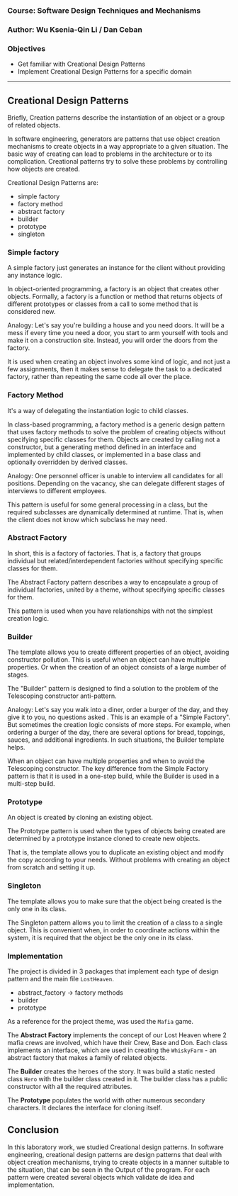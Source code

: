 
### Course: Software Design Techniques and Mechanisms
### Author: Wu Ksenia-Qin Li / Dan Ceban

### Objectives 
* Get familiar with Creational Design Patterns
* Implement Creational Design Patterns for a specific domain 

----

## Creational Design Patterns
Briefly, Creation patterns describe the instantiation of an object or a group of related objects.

In software engineering, generators are patterns that use object creation mechanisms to create objects in a way 
appropriate to a given situation. The basic way of creating can lead to problems in the architecture or to its 
complication. Creational patterns try to solve these problems by controlling how objects are created.

Creational Design Patterns are: 
* simple factory 
* factory method 
* abstract factory 
* builder
* prototype
* singleton

### Simple factory
A simple factory just generates an instance for the client without providing any instance logic.

In object-oriented programming, a factory is an object that creates other objects. Formally, a factory is a function or
method that returns objects of different prototypes or classes from a call to some method that is considered new.

Analogy: Let's say you're building a house and you need doors. It will be a mess if every time you need a door, you 
start to arm yourself with tools and make it on a construction site. Instead, you will order the doors from the factory.

It is used when creating an object involves some kind of logic, and not just a few assignments, then it makes sense to 
delegate the task to a dedicated factory, rather than repeating the same code all over the place.

### Factory Method

It's a way of delegating the instantiation logic to child classes.

In class-based programming, a factory method is a generic design pattern that uses factory methods to solve the problem 
of creating objects without specifying specific classes for them. Objects are created by calling not a constructor, but 
a generating method defined in an interface and implemented by child classes, or implemented in a base class and 
optionally overridden by derived classes.

Analogy: One personnel officer is unable to interview all candidates for all positions. Depending on the vacancy, she 
can delegate different stages of interviews to different employees.

This pattern is useful for some general processing in a class, but the required subclasses are dynamically determined 
at runtime. That is, when the client does not know which subclass he may need.

### Abstract Factory
In short, this is a factory of factories. That is, a factory that groups individual but related/interdependent factories
without specifying specific classes for them.

The Abstract Factory pattern describes a way to encapsulate a group of individual factories, united by a theme, without 
specifying specific classes for them.

This pattern is used when you have relationships with not the simplest creation logic.


### Builder 

The template allows you to create different properties of an object, avoiding constructor pollution. This is useful when
an object can have multiple properties. Or when the creation of an object consists of a large number of stages.

The "Builder" pattern is designed to find a solution to the problem of the Telescoping constructor anti-pattern.

Analogy: Let's say you walk into a diner, order a burger of the day, and they give it to you, no questions asked . This 
is an example of a "Simple Factory". But sometimes the creation logic consists of more steps. For example, when ordering
a burger of the day, there are several options for bread, toppings, sauces, and additional ingredients. In such 
situations, the Builder template helps.

When an object can have multiple properties and when to avoid the Telescoping constructor. The key difference from the 
Simple Factory pattern is that it is used in a one-step build, while the Builder is used in a multi-step build.

### Prototype

An object is created by cloning an existing object.

The Prototype pattern is used when the types of objects being created are determined by a prototype instance cloned to 
create new objects.

That is, the template allows you to duplicate an existing object and modify the copy according to your needs. Without 
problems with creating an object from scratch and setting it up.

### Singleton

The template allows you to make sure that the object being created is the only one in its class.

The Singleton pattern allows you to limit the creation of a class to a single object. This is convenient when, in order 
to coordinate actions within the system, it is required that the object be the only one in its class.

### Implementation

The project is divided in 3 packages that implement each type of design pattern and the main file `LostHeaven`.
 - abstract_factory -> factory methods
 - builder
 - prototype 

As a reference for the project theme, was used the `Mafia` game.

The **Abstract Factory** implements the concept of our Lost Heaven where 2 mafia crews are involved, which have their 
Crew, Base and Don. Each class implements an interface, which are used in creating the `WhiskyFarm` - an abstract 
factory that makes a family of related objects.

The **Builder** creates the heroes of the story. It was build a static nested class `Hero` with the builder class 
created in it. The builder class has a public constructor with all the required attributes.

The **Prototype** populates the world with other numerous secondary characters. It declares the interface for cloning 
itself.

## Conclusion
In this laboratory work, we studied Creational design patterns. In software engineering, creational design patterns are 
design patterns that deal with object creation mechanisms, trying to create objects in a manner suitable to the 
situation, that can be seen in the Output of the program. For each pattern were created several objects which validate 
de idea and implementation.